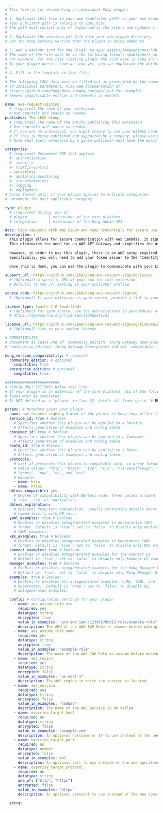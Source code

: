 ```yaml
---
# This file is for documenting an individual Kong plugin.
#
# 1. Duplicate this file in your own *publisher path* on your own branch.
# Your publisher path is relative to app/_hub/.
# The path must consist only of alphanumeric characters and hyphens (-).
#
# 2. Duplicate the versions.yml file into your new plugin directory.
# Set the Kong Gateway version that the plugin is being added to.

# 3. Add a 64x64px icon for the plugin to app/_assets/images/icons/hub.
# The name of the file must be in the following format: <publisher>_<plugin-directory-name>.png
# For example, for the rate limiting plugin the icon name is kong-inc_rate-limiting.png
# If your plugin doesn't have an icon yet, you can duplicate the default_icon.png file.
#
# 4. Fill in the template in this file.
#
# The following YAML data must be filled out as prescribed by the comments
# on individual parameters. Also see documentation at:
# https://github.com/Kong/docs.konghq.com/app/_hub for examples.
# Remove inapplicable entries and comments as needed.

name: aws-request-signing 
  # (required) The name of your extension.
  # Use capitals and spaces as needed.
publisher: The LEGO Group
  # (required) The name of the entity publishing this extension.
  # Use capitals and spaces as needed.
  # If you are an individual, you might choose to use your GitHub handle, or your name.
  # If this is being published and supported by a company, please use your company name.
  # Note that every extension by a given publisher must have the exact same value.

categories: 
  # (required) Uncomment ONE that applies.
  #- authentication
  #- security
  #- traffic-control
  - serverless
  #- analytics-monitoring
  #- transformations
  #- logging
  #- deployment
# Array format only; if your plugin applies to multiple categories,
# uncomment the most applicable category.

type: plugin 
  # (required) String, one of:
  # plugin          | extensions of the core platform
  # integration     | extensions of the Kong Admin API

desc: Sign requests with AWS SIGV4 and temp credentials for secure use of AWS Lambdas in Kong. # (required) 1-liner description; max 80 chars
description: |
  This plugin allows for secure communication with AWS Lambdas. It signs requests with AWS SIGV4 and temporary credentials obtained from sts.amazonaws.com using an OAuth token. 
  This eliminates the need for an AWS API Gateway and simplifies the use of Lambdas as upstreams in Kong. 
  
  However, in order to use this plugin, there is an AWS setup required.
  Specifically, you will need to add your token issuer to the "Identity Providers" in your AWS account, this way the plugin can request temporary credentials. More details can be seen in the [plugin repo.](https://github.com/LEGO/kong-aws-request-signing#aws-setup-required)
  
  Once this is done, you can use the plugin to communicate with your Lambda HTTPS endpoint.

support_url: https://github.com/LEGO/kong-aws-request-signing/issues
  # (Optional) A specific URL of your own for this extension.
  # Defaults to the url setting in your publisher profile.

source_code: https://github.com/LEGO/kong-aws-request-signing
  # (Optional) If your extension is open source, provide a link to your code.

license_type: Apache-2.0 (modified)
  # (Optional) For open source, use the abbreviations in parentheses at:
  # https://opensource.org/licenses/alphabetical

license_url: https://github.com/LEGO/kong-aws-request-signing/blob/main/LICENSE
  # (Optional) Link to your custom license.

# COMPATIBILITY
# Uncomment at least one of 'community_edition' (Kong Gateway open-source) or
# 'enterprise_edition' (Kong Gateway Enterprise) and set `compatible: true`.

kong_version_compatibility: # required
  community_edition: # optional
    compatible: true
  enterprise_edition: # optional
    compatible: true

#########################
# PLUGIN-ONLY SETTINGS below this line
# If your plugin is an extension of the core platform, ALL of the following
# lines must be completed.
# If NOT defined as a 'plugin' in line 32, delete all lines up to '# BEGIN MARKDOWN CONTENT'

params: # Metadata about your plugin
  name: aws-request-signing # Name of the plugin in Kong (may differ from name: above)
  service_id: true # Boolean
    # Specifies whether this plugin can be applied to a Service.
    # Affects generation of examples and config table.
  consumer_id: true # Boolean
    # Specifies whether this plugin can be applied to a Consumer.
    # Affects generation of examples and config table.
  route_id: true # Boolean
    # Specifies whether this plugin can be applied to a Route.
    # Affects generation of examples and config table.
  protocols:
    # List of protocols this plugin is compatible with, in array format.
    # Valid values: "http", "https", "tcp", "tls", "tls-passthrough", "grpc",
    # "grpcs", "udp", "ws", and "wss".
    # Example:
    - name: http
    - name: https
  dbless_compatible: yes
    # Degree of compatibility with DB-less mode. Three values allowed:
    # 'yes', 'no' or 'partially'.
  dbless_explanation:
    # Optional free-text explanation, usually containing details about the degree of
    # compatibility with DB-less.
  yaml_examples: true # Boolean
    # Enables or disables autogenerated examples in declarative YAML
    # format. Default is `true`; set to `false` to disable only declarative
    # YAML examples.
  k8s_examples: true # Boolean
    # Enables or disables autogenerated examples in Kubernetes YAML
    # format. Default is `true`; set to `false` to disable only K8s examples.
  konnect_examples: true # Boolean
    # Enables or disables autogenerated examples for the Konnect UI
    # Default is `true`; set to `false` to disable only Konnect UI examples.
  manager_examples: true # Boolean
    # Enables or disables autogenerated examples for the Kong Manager UI
    # Default is `true`; set to `false` to disable only Kong Manager UI examples.
  examples: true # Boolean
    # Enables or disables all autogenerated examples (cURL, YAML, and
    # Kubernetes). Default is `true`; set to `false` to disable ALL
    # autogenerated examples.

  config: # Configuration settings for your plugin
    - name: aws_assume_role_arn
      required: yes
      datatype: string
      encrypted: true
      value_in_examples: "arn:aws:iam::123456789012:role/example-role"
      description: The ARN of the AWS IAM Role to assume before making the request to the AWS service.
    - name: aws_assume_role_name
      required: yes
      datatype: string
      encrypted: true
      value_in_examples: "example-role"
      description: The name of the AWS IAM Role to assume before making the request to the AWS service.
    - name: aws_region
      required: yes
      datatype: string
      encrypted: false
      value_in_examples: "us-east-1"
      description: The AWS region in which the service is located.
    - name: aws_service
      required: yes
      datatype: string
      encrypted: false
      value_in_examples: "lambda"
      description: The name of the AWS service to be called.
    - name: override_target_host
      required: no
      datatype: string
      encrypted: false
      value_in_examples: "example.com"
      description: An optional hostname or IP to use instead of the one specified in the service's endpoint.
    - name: override_target_port
      required: no
      datatype: number
      encrypted: false
      value_in_examples: 443
      description: An optional port to use instead of the one specified in the service's endpoint.
    - name: override_target_protocol
      required: no
      datatype: string
      one_of: ["http", "https"]
      encrypted: false
      value_in_examples: "https"
      description: An optional protocol to use instead of the one specified in the service's endpoint.

  extra:
---
```

